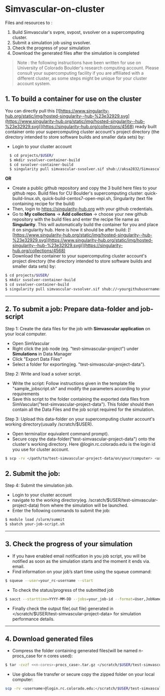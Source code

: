 # Simvascular-on-cluster
Files and resources to :
1. Build Simvascular's svpre, svpost, svsolver on a supercomputing cluster. 
2. Submit a simulation job using svsolver.
3. Check the progress of your simulation
4. Download the generated files after the simulation is completed

> Note : the following instructions have been written for use on University of Colorado Boulder's research computing account. 
> Please consult your supercomputing facility if you are affiliated with a different cluster, as some steps might be unique for your cluster account system.

## 1. To build a container for use on the cluster
You can directly pull this [![https://www.singularity-hub.org/static/img/hosted-singularity--hub-%23e32929.svg](https://www.singularity-hub.org/static/img/hosted-singularity--hub-%23e32929.svg)](https://singularity-hub.org/collections/4568) ready built container onto your supercomputing cluster account's project directory (the directory intended to store software builds and smaller data sets) by: 
  - Login to your cluster account
```sh
  $ cd projects/$USER/
  $ mkdir svsolver-container-build
  $ cd svsolver-container-build
  $ singularity pull simvascular-svsolver.sif shub://aksa2832/Simvascular-on-cluster
  ```
**OR**

  - Create a public github repository and copy the 3 build here files to your github repo. 
    Build files for CU Boulder's supercomputing cluster: quick-build-linux.sh, quick-build-centos7-open-mpi.sh, Singularity (text file containing recipe for the build)
  - Then, login to https://singularity-hub.org with your github credentials.
  - Go to **My collections** -> **Add collection** -> choose your new github repository with the build files and enter the recipe file name as **Singularity**.
    This will automatically build the container for you and place it on singularity hub. Here is how it should be after build: [![https://www.singularity-hub.org/static/img/hosted-singularity--hub-%23e32929.svg](https://www.singularity-hub.org/static/img/hosted-singularity--hub-%23e32929.svg)](https://singularity-hub.org/collections/4568)
  - Download the container to your supercomputing cluster account's project directory (the directory intended to store software builds and smaller data sets) by:
  
  ```sh
  $ cd projects/$USER/
  $ mkdir svsolver-container-build
  $ cd svsolver-container-build
  $ singularity pull simvascular-svsolver.sif shub://<yourgithubusername>/<svsolver_github_reponame>
```
------------------------------------------------------------------------------------------------------------------------------------------------------------------------------------------------
## 2. To submit a job: Prepare data-folder and job-script
  Step 1: Create the data files for the job with **Simvascular application** on your local computer. 
  - Open SimVascular
  - Right click the job node (eg. "test-simvascular-project") under **Simulations** in Data Manager
  - Click "Export Data Files"
  - Select a folder for exporting(eg. "test-simvascular-project-data"). 
  
  Step 2: Write and load a solver script.
  - Write the script: Follow instructions given in the template file "sample_jobscript.sh" and modify the parameters according to your requirements
  - Save this script to the folder containing the exported data files from SimVascular("test-simvascular-project-data").
  This folder should then contain all the Data Files and the job script required for the simulation.
  
  Step 3: Upload this data-folder on your supercomputing cluster account's working directory(usually /scratch/$USER).
   - Open terminal(or equivalent command prompt).
   - Secure copy the data-folder("test-simvascular-project-data") onto the cluster's working directory. Here <username>@login.rc.colorado.edu is the login id you use for cluster account.
   ```sh
   $ scp -rv </path/to/test-simvascular-project-data/on/your/computer> <username>@login.rc.colorado.edu:</target/path/to/working/directory/on/cluster/>
   ```

## 2. Submit the job: 

   Step 4: Submit the simulation job.
   - Login to your cluster account
   - navigate to the working directory(eg. /scratch/$USER/test-simvascular-project-data) from where the simulation will be launched.
   - Enter the following commands to submit the job:
   ```sh
   $ module load /slurm/summit
   $ sbatch your-job-script.sh
   ```
   
------------------------------------------------------------------------------------------------------------------------------------------------------------------------------------------------
## 3. Check the progress of your simulation
  - If you have enabled email notification in you job script, you will be notified as soon as the simulation starts and the moment it ends via. email.
  - Find information on your job’s start time using the squeue command:
  ```sh
  $ squeue --user=your_rc-username --start
  ```
  - To check the status/progress of the submitted job
  ```sh
  $ sacct --starttime=YYYY-MM-DD --jobs=your_job-id --format=User,JobName,JobId,partition,state,time,start,end,elapsed,MaxRss,MaxVMSize,nnodes,ncpus,nodelist

  ```
  - Finally check the output file(.out file) generated in </scratch/$USER/test-simvascular-project-data> for simulation performance details. 
   
------------------------------------------------------------------------------------------------------------------------------------------------------------------------------------------------
## 4. Download generated files 
  - Compress the folder containing generated files(will be named n-procs_case for n cores used):
  ```sh
  $ tar -cvzf <<n-cores>-procs_case>.tar.gz </scratch/$USER/test-simvascular-project-data/<n-cores>-procs_case>
  ```
  - Use globus file transfer or secure copy the zipped folder on your local computer:
  ```sh
  scp -rv <username>@login.rc.colorado.edu:</scratch/$USER/test-simvascular-project-data/<n-cores>-procs_case.tar.gz> <target/storage/path/on/your/computer> 
  ```
  
